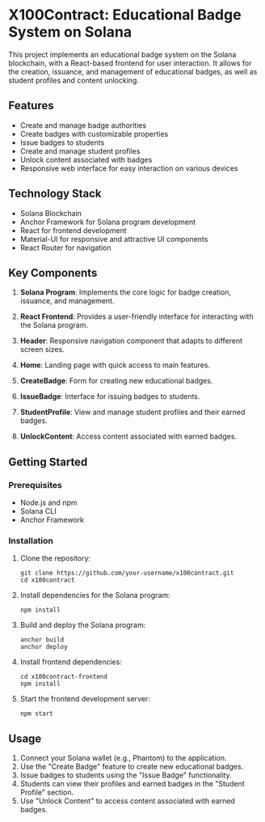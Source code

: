 # X100Contract: Educational Badge System on Solana

This project implements an educational badge system on the Solana blockchain, with a React-based frontend for user interaction. It allows for the creation, issuance, and management of educational badges, as well as student profiles and content unlocking.

## Features

- Create and manage badge authorities
- Create badges with customizable properties
- Issue badges to students
- Create and manage student profiles
- Unlock content associated with badges
- Responsive web interface for easy interaction on various devices

## Technology Stack

- Solana Blockchain
- Anchor Framework for Solana program development
- React for frontend development
- Material-UI for responsive and attractive UI components
- React Router for navigation


## Key Components

1. **Solana Program**: Implements the core logic for badge creation, issuance, and management.

2. **React Frontend**: Provides a user-friendly interface for interacting with the Solana program.

3. **Header**: Responsive navigation component that adapts to different screen sizes.

4. **Home**: Landing page with quick access to main features.

5. **CreateBadge**: Form for creating new educational badges.

6. **IssueBadge**: Interface for issuing badges to students.

7. **StudentProfile**: View and manage student profiles and their earned badges.

8. **UnlockContent**: Access content associated with earned badges.

## Getting Started

### Prerequisites

- Node.js and npm
- Solana CLI
- Anchor Framework

### Installation

1. Clone the repository:
   ```
   git clone https://github.com/your-username/x100contract.git
   cd x100contract
   ```

2. Install dependencies for the Solana program:
   ```
   npm install
   ```

3. Build and deploy the Solana program:
   ```
   anchor build
   anchor deploy
   ```

4. Install frontend dependencies:
   ```
   cd x100contract-frontend
   npm install
   ```

5. Start the frontend development server:
   ```
   npm start
   ```

## Usage

1. Connect your Solana wallet (e.g., Phantom) to the application.
2. Use the "Create Badge" feature to create new educational badges.
3. Issue badges to students using the "Issue Badge" functionality.
4. Students can view their profiles and earned badges in the "Student Profile" section.
5. Use "Unlock Content" to access content associated with earned badges.

